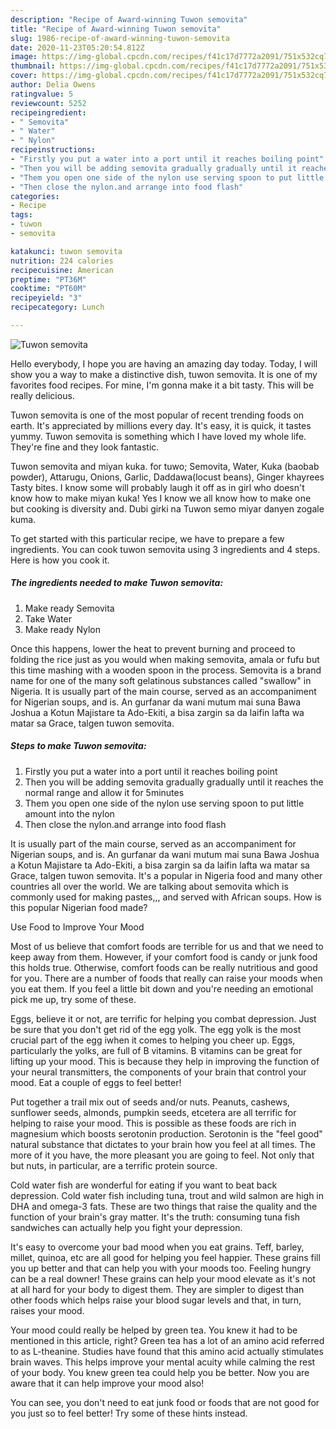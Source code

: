 ```yaml
---
description: "Recipe of Award-winning Tuwon semovita"
title: "Recipe of Award-winning Tuwon semovita"
slug: 1986-recipe-of-award-winning-tuwon-semovita
date: 2020-11-23T05:20:54.812Z
image: https://img-global.cpcdn.com/recipes/f41c17d7772a2091/751x532cq70/tuwon-semovita-recipe-main-photo.jpg
thumbnail: https://img-global.cpcdn.com/recipes/f41c17d7772a2091/751x532cq70/tuwon-semovita-recipe-main-photo.jpg
cover: https://img-global.cpcdn.com/recipes/f41c17d7772a2091/751x532cq70/tuwon-semovita-recipe-main-photo.jpg
author: Delia Owens
ratingvalue: 5
reviewcount: 5252
recipeingredient:
- " Semovita"
- " Water"
- " Nylon"
recipeinstructions:
- "Firstly you put a water into a port until it reaches boiling point"
- "Then you will be adding semovita gradually gradually until it reaches the normal range and allow it for 5minutes"
- "Them you open one side of the nylon use serving spoon to put little amount into the nylon"
- "Then close the nylon.and arrange into food flash"
categories:
- Recipe
tags:
- tuwon
- semovita

katakunci: tuwon semovita 
nutrition: 224 calories
recipecuisine: American
preptime: "PT36M"
cooktime: "PT60M"
recipeyield: "3"
recipecategory: Lunch

---
```



![Tuwon semovita](https://img-global.cpcdn.com/recipes/f41c17d7772a2091/751x532cq70/tuwon-semovita-recipe-main-photo.jpg)

Hello everybody, I hope you are having an amazing day today. Today, I will show you a way to make a distinctive dish, tuwon semovita. It is one of my favorites food recipes. For mine, I'm gonna make it a bit tasty. This will be really delicious.

Tuwon semovita is one of the most popular of recent trending foods on earth. It's appreciated by millions every day. It's easy, it is quick, it tastes yummy. Tuwon semovita is something which I have loved my whole life. They're fine and they look fantastic.

Tuwon semovita and miyan kuka. for tuwo; Semovita, Water, Kuka (baobab powder), Attarugu, Onions, Garlic, Daddawa(locust beans), Ginger khayrees Tasty bites. I know some will probably laugh it off as in girl who doesn&#39;t know how to make miyan kuka! Yes I know we all know how to make one but cooking is diversity and. Dubi girki na Tuwon semo miyar danyen zogale kuma.


To get started with this particular recipe, we have to prepare a few ingredients. You can cook tuwon semovita using 3 ingredients and 4 steps. Here is how you cook it.

<!--inarticleads1-->

##### The ingredients needed to make Tuwon semovita:

1. Make ready  Semovita
1. Take  Water
1. Make ready  Nylon


Once this happens, lower the heat to prevent burning and proceed to folding the rice just as you would when making semovita, amala or fufu but this time mashing with a wooden spoon in the process. Semovita is a brand name for one of the many soft gelatinous substances called &#34;swallow&#34; in Nigeria. It is usually part of the main course, served as an accompaniment for Nigerian soups, and is. An gurfanar da wani mutum mai suna Bawa Joshua a Kotun Majistare ta Ado-Ekiti, a bisa zargin sa da laifin lafta wa matar sa Grace, talgen tuwon semovita. 

<!--inarticleads2-->

##### Steps to make Tuwon semovita:

1. Firstly you put a water into a port until it reaches boiling point
1. Then you will be adding semovita gradually gradually until it reaches the normal range and allow it for 5minutes
1. Them you open one side of the nylon use serving spoon to put little amount into the nylon
1. Then close the nylon.and arrange into food flash


It is usually part of the main course, served as an accompaniment for Nigerian soups, and is. An gurfanar da wani mutum mai suna Bawa Joshua a Kotun Majistare ta Ado-Ekiti, a bisa zargin sa da laifin lafta wa matar sa Grace, talgen tuwon semovita. It&#39;s a popular in Nigeria food and many other countries all over the world. We are talking about semovita which is commonly used for making pastes,,, and served with African soups. How is this popular Nigerian food made? 

Use Food to Improve Your Mood


Most of us believe that comfort foods are terrible for us and that we need to keep away from them. However, if your comfort food is candy or junk food this holds true. Otherwise, comfort foods can be really nutritious and good for you. There are a number of foods that really can raise your moods when you eat them. If you feel a little bit down and you're needing an emotional pick me up, try some of these.

Eggs, believe it or not, are terrific for helping you combat depression. Just be sure that you don't get rid of the egg yolk. The egg yolk is the most crucial part of the egg iwhen it comes to helping you cheer up. Eggs, particularly the yolks, are full of B vitamins. B vitamins can be great for lifting up your mood. This is because they help in improving the function of your neural transmitters, the components of your brain that control your mood. Eat a couple of eggs to feel better!

Put together a trail mix out of seeds and/or nuts. Peanuts, cashews, sunflower seeds, almonds, pumpkin seeds, etcetera are all terrific for helping to raise your mood. This is possible as these foods are rich in magnesium which boosts serotonin production. Serotonin is the "feel good" natural substance that dictates to your brain how you feel at all times. The more of it you have, the more pleasant you are going to feel. Not only that but nuts, in particular, are a terrific protein source.

Cold water fish are wonderful for eating if you want to beat back depression. Cold water fish including tuna, trout and wild salmon are high in DHA and omega-3 fats. These are two things that raise the quality and the function of your brain's gray matter. It's the truth: consuming tuna fish sandwiches can actually help you fight your depression. 

It's easy to overcome your bad mood when you eat grains. Teff, barley, millet, quinoa, etc are all good for helping you feel happier. These grains fill you up better and that can help you with your moods too. Feeling hungry can be a real downer! These grains can help your mood elevate as it's not at all hard for your body to digest them. They are simpler to digest than other foods which helps raise your blood sugar levels and that, in turn, raises your mood.

Your mood could really be helped by green tea. You knew it had to be mentioned in this article, right? Green tea has a lot of an amino acid referred to as L-theanine. Studies have found that this amino acid actually stimulates brain waves. This helps improve your mental acuity while calming the rest of your body. You knew green tea could help you be better. Now you are aware that it can help improve your mood also!

You can see, you don't need to eat junk food or foods that are not good for you just so to feel better! Try  some  of  these  hints  instead.

